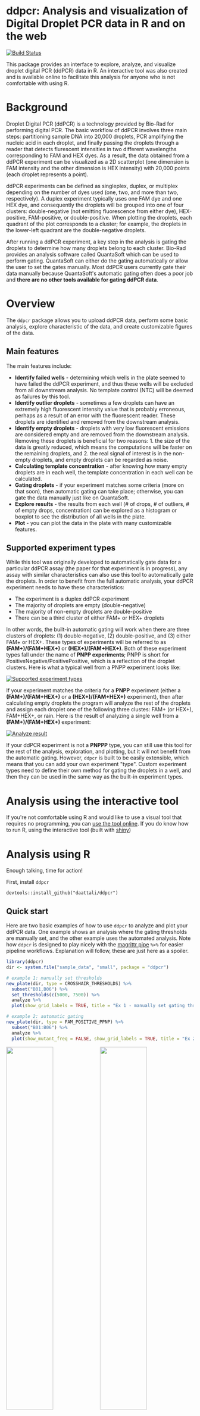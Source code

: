 <!-- README.md is generated from README.Rmd. Please edit that file -->
ddpcr: Analysis and visualization of Digital Droplet PCR data in R and on the web
=================================================================================

[![Build Status](https://travis-ci.org/daattali/ddpcr.svg?branch=master)](https://travis-ci.org/daattali/ddpcr)

This package provides an interface to explore, analyze, and visualize droplet digital PCR (ddPCR) data in R. An interactive tool was also created and is available online to facilitate this analysis for anyone who is not comfortable with using R.

Background
==========

Droplet Digital PCR (ddPCR) is a technology provided by Bio-Rad for performing digital PCR. The basic workflow of ddPCR involves three main steps: partitioning sample DNA into 20,000 droplets, PCR amplifying the nucleic acid in each droplet, and finally passing the droplets through a reader that detects flurescent intensities in two different wavelengths corresponding to FAM and HEX dyes. As a result, the data obtained from a ddPCR experiment can be visualized as a 2D scatterplot (one dimension is FAM intensity and the other dimension is HEX intensity) with 20,000 points (each droplet represents a point).

ddPCR experiments can be defined as singleplex, duplex, or multiplex depending on the number of dyes used (one, two, and more than two, respectively). A duplex experiment typically uses one FAM dye and one HEX dye, and consequently the droplets will be grouped into one of four clusters: double-negative (not emitting fluorescence from either dye), HEX-positive, FAM-positive, or double-positive. When plotting the droplets, each quadrant of the plot corresponds to a cluster; for example, the droplets in the lower-left quadrant are the double-negative droplets.

After running a ddPCR experiment, a key step in the analysis is gating the droplets to determine how many droplets belong to each cluster. Bio-Rad provides an analysis software called QuantaSoft which can be used to perform gating. QuantaSoft can either do the gating automatically or allow the user to set the gates manually. Most ddPCR users currently gate their data manually because QuantaSoft's automatic gating often does a poor job and **there are no other tools available for gating ddPCR data**.

Overview
========

The `ddpcr` package allows you to upload ddPCR data, perform some basic analysis, explore characteristic of the data, and create customizable figures of the data.

Main features
-------------

The main features include:

-   **Identify failed wells** - determining which wells in the plate seemed to have failed the ddPCR experiment, and thus these wells will be excluded from all downstream analysis. No template control (NTC) will be deemed as failures by this tool.
-   **Identify outlier droplets** - sometimes a few droplets can have an extremely high fluorescent intensity value that is probably erroneous, perhaps as a result of an error with the fluorescent reader. These droplets are identified and removed from the downstream analysis.
-   **Identify empty droplets** - droplets with very low fluorescent emissions are considered empty and are removed from the downstream analysis. Removing these droplets is beneficial for two reasons: 1. the size of the data is greatly reduced, which means the computations will be faster on the remaining droplets, and 2. the real signal of interest is in the non-empty droplets, and empty droplets can be regarded as noise.
-   **Calculating template concentration** - after knowing how many empty droplets are in each well, the template concentration in each well can be calculated.
-   **Gating droplets** - if your experiment matches some criteria (more on that soon), then automatic gating can take place; otherwise, you can gate the data manually just like on QuantaSoft.
-   **Explore results** - the results from each well (\# of drops, \# of outliers, \# of empty drops, concentration) can be explored as a histogram or boxplot to see the distribution of all wells in the plate.
-   **Plot** - you can plot the data in the plate with many customizable features.

Supported experiment types
--------------------------

While this tool was originally developed to automatically gate data for a particular ddPCR assay (the paper for that experiment is in progress), any assay with similar characteristics can also use this tool to automatically gate the droplets. In order to benefit from the full automatic analysis, your ddPCR experiment needs to have these characteristics:

-   The experiment is a duplex ddPCR experiment
-   The majority of droplets are empty (double-negative)
-   The majority of non-empty droplets are double-positive
-   There can be a third cluster of either FAM+ or HEX+ droplets

In other words, the built-in automatic gating will work when there are three clusters of droplets: (1) double-negative, (2) double-positive, and (3) either FAM+ or HEX+. These types of experiments will be referred to as **(FAM+)/(FAM+HEX+)** or **(HEX+)/(FAM+HEX+)**. Both of these experiment types fall under the name of **PNPP experiments**; PNPP is short for PositiveNegative/PositivePositive, which is a reflection of the droplet clusters. Here is what a typical well from a PNPP experiment looks like:

[![Supported experiment types](vignettes/figures/supported-exp-types.png)](vignettes/figures/supported-exp-types.png)

If your experiment matches the criteria for a **PNPP** experiment (either a **(FAM+)/(FAM+HEX+)** or a **(HEX+)/(FAM+HEX+)** experiment), then after calculating empty droplets the program will analyze the rest of the droplets and assign each droplet one of the following three clustes: FAM+ (or HEX+), FAM+HEX+, or rain. Here is the result of analyzing a single well from a **(FAM+)/(FAM+HEX+)** experiment:

[![Analyze result](vignettes/figures/ppnp-simple-result.png)](vignettes/figures/ppnp-simple-result.png)

If your ddPCR experiment is not a **PNPPP** type, you can still use this tool for the rest of the analysis, exploration, and plotting, but it will not benefit from the automatic gating. However, `ddpcr` is built to be easily extensible, which means that you can add your own experiment "type". Custom experiment types need to define their own method for gating the droplets in a well, and then they can be used in the same way as the built-in experiment types.

Analysis using the interactive tool
===================================

If you're not comfortable using R and would like to use a visual tool that requires no programming, you can [use the tool online](TODO). If you do know how to run R, using the interactive tool (built with [shiny](http://shiny.rstudio.com/))

Analysis using R
================

Enough talking, time for action!

First, install `ddpcr`

    devtools::install_github("daattali/ddpcr")

Quick start
-----------

Here are two basic examples of how to use `ddpcr` to analyze and plot your ddPCR data. One example shows an analysis where the gating thresholds are manually set, and the other example uses the automated analysis. Note how `ddpcr` is designed to play nicely with the [magrittr pipe](https://github.com/smbache/magrittr) `%>%` for easier pipeline workflows. Explanation will follow, these are just here as a spoiler.

``` r
library(ddpcr)
dir <- system.file("sample_data", "small", package = "ddpcr")

# example 1: manually set thresholds
new_plate(dir, type = CROSSHAIR_THRESHOLDS) %>%
  subset("B01,B06") %>%
  set_thresholds(c(5000, 7500)) %>%
  analyze %>%
  plot(show_grid_labels = TRUE, title = "Ex 1 - manually set gating thresholds")

# example 2: automatic gating
new_plate(dir, type = FAM_POSITIVE_PPNP) %>%
  subset("B01:B06") %>%
  analyze %>%
  plot(show_mutant_freq = FALSE, show_grid_labels = TRUE, title = "Ex 2 - automatic gating")
```

<img src="vignettes/README-quickstart-1.png" title="" alt="" width="50%" /><img src="vignettes/README-quickstart-2.png" title="" alt="" width="50%" />

Running a basic analysis - walkthrough
--------------------------------------

This section will go into details of how to use `ddpcr` to analyze ddPCR data.

### Loading ddPCR data

The first step is to get the ddPCR data into R. `ddpcr` uses the data files that are exported by QuantaSoft as its input. You need to have all the well files for the wells you want to analyze (one file per well), and you can optionally add the results file from QuantaSoft. If you loaded an experiment named *2015-05-20\_mouse* with 50 wells to QuantaSoft, then QuantaSoft will export the following files:

-   50 data files (well files): each well will have its own file with the name ending in \*\_Amplitude.csv". For example, the droplets in well A01 will be saved in *2015-05-20\_mouse\_A01\_Aamplitude.csv*
-   1 results file: a small file named *2015-05-20\_mouse.csv* will be generated with some information about the plate, including the name of the sample in each well (assuming you named the samples previously)

The well files are the only required input to `ddpcr`, and since ddPCR plates contain 96 wells, you can upload anywhere from 1 to 96 well files. The results file is not mandatory, but if you don't provide it then the wells will not have sample names attached to them.

`ddpcr` contains a sample dataset called *small* that has 5 wells. We use the `new_plate()` function to initialize a new ddPCR plate object. If given a directory, it will automatically find all the valid well files in the directory and attempt to find a matching results file.

``` r
library(ddpcr)
dir <- system.file("sample_data", "small", package = "ddpcr")
plate <- new_plate(dir)
#> Reading data files into plate... DONE (0 seconds)
#> Initializing plate of type `ddpcr_plate`... DONE (0 seconds)
```

You will see some messages appear - every time `ddpcr` runs an analysis step (initializing the plate is part of the analysis), it will output a message decribing what it's doing.

### Explore the data pre-analysis

We can explore the data we loaded even before doing any analysis

``` r
plate
#> ddpcr plate
#> -----------
#> Dataset name: small
#> Plate type: ddpcr_plate
#> Data summary: 5 wells; 76,143 drops
#> Completed analysis steps: INITIALIZE
#> Remaining analysis steps: REMOVE_FAILURES, REMOVE_OUTLIERS, REMOVE_EMPTY
```

Among other things, this tells us how many wells and total droplets we have in the data, and what steps of the analysis are remaining. All the information that gets shown when you print a ddpcr plate object is also available through other functions that are dedicated to show one piece of information. For example

``` r
plate %>% name  # equivalent to `name(plate)`
#> [1] "small"
plate %>% type  # equivalent to `type(plate)`
#> [1] "ddpcr_plate"
```

Since we didn't specify an experiment type, this plate object has the default type of `ddpcr_plate`.

We can see what wells are in our data with `wells_used()`

``` r
plate %>% wells_used
#> [1] "B01" "B06" "C01" "C06" "C09"
```

There are 5 wells because the sample data folder has 5 well files.

We can see all the droplets data with `plate_data()`

``` r
plate %>% plate_data
#> Source: local data frame [76,143 x 4]
#> 
#>    well  HEX  FAM cluster
#> 1   B01 1374 1013       1
#> 2   B01 1411 1018       1
#> 3   B01 1428 1024       1
#> 4   B01 1313 1026       1
#> 5   B01 1362 1027       1
#> 6   B01 1290 1028       1
#> 7   B01 1319 1030       1
#> 8   B01 1492 1032       1
#> 9   B01 1312 1036       1
#> 10  B01 1294 1037       1
#> ..  ...  ...  ...     ...
```

This shows us the fluorescent intensities of each droplet, along with the current cluster assignment of each droplet. Right now all droplets are assigned to cluster 1 which corresponds to *undefined* since no analysis has taken place yet. You can see all the clusters that a droplet can belong to with the `clusters()` function

``` r
plate %>% clusters
#> [1] "UNDEFINED" "FAILED"    "OUTLIER"   "EMPTY"
```

This tells us that any droplet in a `ddpcr_plate`-type experiment can be classified into those clusters.

We can see the results of the plate so far with `plate_meta()`

``` r
plate %>% plate_meta(only_used = TRUE)
#>   well sample row col used drops
#> 1  B01     #1   B   1 TRUE 17458
#> 2  B06     #9   B   6 TRUE 13655
#> 3  C01     #3   C   1 TRUE 15279
#> 4  C06    #12   C   6 TRUE 14513
#> 5  C09    #30   C   9 TRUE 15238
```

The `only_used` parameter is used so that we'll only get data about the 5 existing wells and ignore the other 91 unused wells on the plate. Notice that *meta* (short for *metadata*) is used instead of *results*. This is because the meta/results table contains information for each well such as its name, number of drops, number of empty drops, concentration, and many other calculated values.

### Subset the plate

If you aren't interested in all the wells, you can use the `subset()` function to retain only certain wells. Alternatively, you can use the `data_files` argument of the `new_plate()` function to only load certain well files instead of a full directory.
The `subset()` function can take accept either a list of sample names, a list of wells, or a special *range notation*. The range notation is a convenient way to select many wells: use a colon (`:`) to specify a range of wells and a comma (`,`) to add another well or range. A range of wells is defined as all wells in the rectangular area between the two endpoints. For example, `B05:C06` corresponds to the four wells `B05, B06, C05, C06`. The following diagram shows the result of subsetting with a range notation of `A01:H03, C05, E06, B07:C08` on a plate that initially contains all 96 wells.

[![Subset example](vignettes/figures/ex-subset.png)](vignettes/figures/ex-subset.png)

Back to our data: we have 5 wells, let's keep 4 of them

``` r
plate <- plate %>% subset("B01:C06")
# could have also used subset("B01, B06, C01, C06")
plate %>% wells_used
#> [1] "B01" "B06" "C01" "C06"
```

### Run analysis

An analysis of a ddPCR plate consists of running the plate through a sequence of steps. If you care to know, you can see what all the steps for a particular experiment are

``` r
plate %>% steps %>% names
#> [1] "INITIALIZE"      "REMOVE_FAILURES" "REMOVE_OUTLIERS" "REMOVE_EMPTY"
```

These steps are the default steps that any ddpcr plate will go through by default if no type is specified. At this point all we did was load the data, so the initialization step was done and there are 3 remaining steps. You can either run through the steps one by one using `next_steps()` or run all remaining steps with `analyze()`.

``` r
plate <- plate %>% analyze
#> Identifying failed wells... DONE (0 seconds)
#> Identifying outlier droplets... DONE (0 seconds)
#> Identifying empty droplets... DONE (1 seconds)
#> Analysis complete
# equivalent to `plate %>% next_step(3)`
# also equivalent to `plate %>% next_step %>% next_step %>% next_step`
```

As each step of the analysis is performed, a message describing the current step is printed to the screen. Since we only have 2 wells, it should be very fast, but when you have a full 96-well plate, the analysis could take several minutes. Sometimes it can be useful to run each step individually rather than all of them together if you want to inspect the data after each step.

### Explore the data post-analysis

We can explore the plate again, now that it has been analyzed.

``` r
plate
#> ddpcr plate
#> -----------
#> Dataset name: small
#> Plate type: ddpcr_plate
#> Data summary: 4 wells; 60,905 drops
#> Analysis completed
```

We now get a message that says the analysis is complete (earlier it said what steps are remaining). We can also look at the droplets data

``` r
plate %>% plate_data
#> Source: local data frame [60,905 x 4]
#> 
#>    well  HEX  FAM cluster
#> 1   B01 1374 1013       4
#> 2   B01 1411 1018       4
#> 3   B01 1428 1024       4
#> 4   B01 1313 1026       4
#> 5   B01 1362 1027       4
#> 6   B01 1290 1028       4
#> 7   B01 1319 1030       4
#> 8   B01 1492 1032       4
#> 9   B01 1312 1036       4
#> 10  B01 1294 1037       4
#> ..  ...  ...  ...     ...
```

This isn't very informative since it shows the cluster assignment for each droplet, which is not easy for a human to digest. Instead, this information can be visualized by plotting the plate (coming up). We can also look at the plate results

``` r
plate %>% plate_meta(only_used = TRUE) %>% dplyr::select(-comment)
#>   well sample row col used drops success drops_outlier drops_empty
#> 1  B01     #1   B   1 TRUE 17458    TRUE             0       16690
#> 2  B06     #9   B   6 TRUE 13655    TRUE             0       12925
#> 3  C01     #3   C   1 TRUE 15279    TRUE             0       13903
#> 4  C06    #12   C   6 TRUE 14513   FALSE             3          NA
#>   drops_non_empty drops_empty_fraction concentration
#> 1             768                0.956            49
#> 2             730                0.947            59
#> 3            1376                0.910           103
#> 4              NA                   NA            NA
```

Now there's a bit more information in the results table. The *comment* column is omitted for brevity and because it's not terribly useful - it is used to store any additional information relating to the analysis and is fairly technical in nature. The *success* column indicates whether or not the ddPCR run was successful in that particular well; notice how well `C06` was deemed a failure, and thus is not included the any subsequent analysis steps.

### Plot

The easiest way to visualize a ddPCR plate is using the `plot()` function.

``` r
plate %>% plot
```

![](vignettes/README-explore-post-4-1.png)

Notice well `C06` is grayed out, which means that it is a failed well. By default, failed wells have a grey background, and empty and outlier droplets are excluded from the plot.

You don't have to analyze a plate object before you can plot it - a ddPCR plate can be plotted at any time to show the data in it. If you plot a plate before analysing it, it'll show the raw data.

### Plotting parameters

There are many plotting parameters to allow you to create extremely customizable plots. Among the many parameters, there are three special categories of parameters that affect the visibility of droplets: `show_drops_*` is used to show/hide certain droplets, `col_drops_*` is used to set the colour of droplets, and `alpha_drops_*` is used to set the transparency of droplets (0 = transparent, 1 = opaque). The `*` can be replaced by the name of any droplet cluster (the available clusters can be obtained with `clusters(plate)` as mentioned earlier). For example, to show the outlier droplets in blue you would need to add the parameters `show_drops_outlier = TRUE, col_drops_outlier = "blue"`.

The following two plots show examples of how to use some plot parameters.

``` r
plate %>% plot(wells = "B01,B06", show_full_plate = TRUE,
               show_drops_empty = TRUE, col_drops_empty = "red",
               title = "Show full plate")
plate %>% plot(wells = "B01,B06", superimpose = TRUE,
               show_grid = TRUE, show_grid_labels = TRUE, title = "Superimpose")
```

<img src="vignettes/README-plotparams-1.png" title="" alt="" width="50%" /><img src="vignettes/README-plotparams-2.png" title="" alt="" width="50%" />

### Save your data

As was shown previously, you can use the `plate_meta()` function to retrieve a table with the results. If you want to save that table, you can use R's builtin `write.csv()` or `write.table()` functions.

You can also save a ddPCR plate object using `plate_save()`. This will create a single `.rds` file that contains an exact copy of the plate's current state, including all the data, attributes, and analysis progress of the plate. The resulting file can be loaded to restore the ddPCR object at a later time with `plate_load()`.

``` r
plate %>% save_plate("myplate")
from_file <- load_plate("myplate")
identical(plate, from_file)
#> [1] TRUE
rm(from_file)
```

### Plate parameters

Every ddPCR plate object has adjustable parameters associated to it. There are general parameters that apply to the plate as a whole, and each step has its own set of parameters that are used in that step. You can see all the parameters of a plate using the `params()` function

``` r
plate %>% params %>% str
#> List of 4
#>  $ GENERAL        :List of 3
#>   ..$ X_VAR         : chr "HEX"
#>   ..$ Y_VAR         : chr "FAM"
#>   ..$ DROPLET_VOLUME: num 0.00091
#>  $ REMOVE_FAILURES:List of 4
#>   ..$ TOTAL_DROPS_T       : num 5000
#>   ..$ NORMAL_LAMBDA_LOW_T : num 0.3
#>   ..$ NORMAL_LAMBDA_HIGH_T: num 0.99
#>   ..$ NORMAL_SIGMA_T      : num 200
#>  $ REMOVE_OUTLIERS:List of 2
#>   ..$ TOP_PERCENT: num 1
#>   ..$ CUTOFF_IQR : num 5
#>  $ REMOVE_EMPTY   :List of 1
#>   ..$ CUTOFF_SD: num 7
```

You can also view the parameters for a specific step or the value of a parameter. For example, to see the parameters used in the step that identifies failed wells, use

``` r
plate %>% params("REMOVE_FAILURES")
#> $TOTAL_DROPS_T
#> [1] 5000
#> 
#> $NORMAL_LAMBDA_LOW_T
#> [1] 0.3
#> 
#> $NORMAL_LAMBDA_HIGH_T
#> [1] 0.99
#> 
#> $NORMAL_SIGMA_T
#> [1] 200
```

You can also view or edit specific parameters. When identifying failed wells, one of the conditions for a successful run is to have at least 5000 droplets in the well (Bio-Rad claims that every well has 20000 droplets). If you know that your particular experiment had much less droplets than usual and as a result `ddpcr` thinks that all the wells are failures, you can change the setting

``` r
params(plate, "REMOVE_FAILURES", "TOTAL_DROPS_T")
#> [1] 5000
params(plate, "REMOVE_FAILURES", "TOTAL_DROPS_T") <- 1000
params(plate, "REMOVE_FAILURES", "TOTAL_DROPS_T")
#> [1] 1000
```

Note that if you change any parameters, you need to re-run the analysis. If you try running `analyze()` after a plate has already been analyzed, you will simply get a message saying the plate is already analyzed. To force an already-analyzed plate to re-run the analysis, you need to use the `restart = TRUE` parameter

``` r
plate <- analyze(plate)
#> Analysis complete
plate <- analyze(plate, restart = TRUE)
#> Restarting analysis
#> Initializing plate of type `ddpcr_plate`... DONE (0 seconds)
#> Identifying failed wells... DONE (0 seconds)
#> Identifying outlier droplets... DONE (0 seconds)
#> Identifying empty droplets... DONE (1 seconds)
#> Analysis complete
```

Analysis with manual droplet gating
-----------------------------------

The previous walkthrough shows the results of a basic analysis when using the default plate type. If you want to also perform a simple 4-quadrant gating like the one available in QuantaSoft, you need to set the type of the plate object to `CROSSHAIR_THRESHOLDS`. This can either be done when initializing a new plate or by reseting an existing plate object.

``` r
plate_manual <- reset(plate, type = CROSSHAIR_THRESHOLDS)
plate_manual2 <- new_plate(dir, type = CROSSHAIR_THRESHOLDS) %>% subset("B01:C06")
identical(plate_manual, plate_manual2)
#> [1] TRUE
plate_manual
#> ddpcr plate
#> -----------
#> Dataset name: small
#> Plate type: crosshair_thresholds, ddpcr_plate
#> Data summary: 4 wells; 60,905 drops
#> Completed analysis steps: INITIALIZE
#> Remaining analysis steps: REMOVE_OUTLIERS, CLASSIFY
rm(plate_manual2)
```

It's usually a good idea to take a look at the raw data to decide where the draw the thresholds

``` r
plot(plate_manual, show_grid_labels = TRUE)
```

![](vignettes/README-plotcrosshair-1.png)

If you noticed, there's a droplet in well *C06* that has a HEX value of 25000 and is probably an outlier, which is the cause of the weird scale. After analyzing the plate, it will be identified as an outlier and hidden automatically. Before running the analysis, we should set where the thresholds will be. By default, the thresholds are at (5000, 5000), which is very arbitrary. It looks like the x coordinate is fine, but the y border should move up to approximately 8000. Then run the analysis.

``` r
thresholds(plate_manual)
#> [1] "(5000, 5000)"
thresholds(plate_manual) <- c(5000, 8000)
plate_manual <- analyze(plate_manual)
#> Identifying outlier droplets... DONE (0 seconds)
#> Classifying droplets... DONE (0 seconds)
#> Analysis complete
```

NoW the plate is ready and we can plot it or look at its results

``` r
plate_meta(plate_manual, only_used = TRUE)
#>   well sample row col used drops drops_outlier drops_empty
#> 1  B01     #1   B   1 TRUE 17458             0       16801
#> 2  B06     #9   B   6 TRUE 13655             0       12998
#> 3  C01     #3   C   1 TRUE 15279             0       14019
#> 4  C06    #12   C   6 TRUE 14513             2       14487
#>   drops_x_positive drops_y_positive drops_both_positive
#> 1               20                3                 634
#> 2                5              156                 496
#> 3               12               12                1236
#> 4                1                9                  14
plot(plate_manual)
```

![](vignettes/README-crosshairresults-1.png)

By default, the droplets in each quadrant are a different colour. If you want to change the colour of some droplets, we can use the `col_drops_*` parameter as before. Since now we're working with a different plate type, the names of the droplet clusters can be different, so we need to first know what they are

``` r
clusters(plate_manual)
#> [1] "UNDEFINED"     "OUTLIER"       "EMPTY"         "X_POSITIVE"   
#> [5] "Y_POSITIVE"    "BOTH_POSITIVE"
```

Now if we want to change the colour of the double-positive droplets to red, we just add a parameter `col_drops_both_positive = "red"`.

Analysis with automated gating
------------------------------

Adding your own type (separate vignette)
